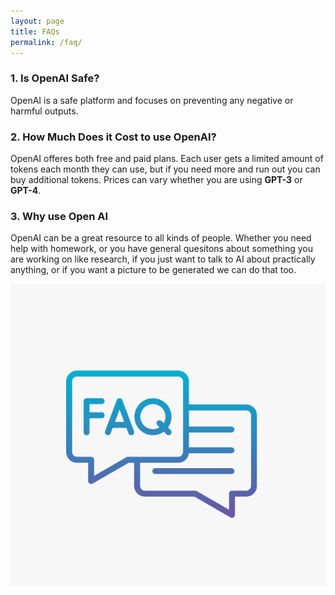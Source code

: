 ```yaml
---
layout: page
title: FAQs
permalink: /faq/
---
```


### 1.  **Is OpenAI Safe?**

OpenAI is a safe platform and focuses on preventing any negative or harmful outputs.

### 2. **How Much Does it Cost to use OpenAI?**

OpenAI offeres both free and paid plans. Each user gets a limited amount of tokens each month they can use, but if you need more and run out you can buy additional tokens. Prices can vary whether you are using **GPT-3** or **GPT-4**.

### 3. **Why use Open AI**

OpenAI can be a great resource to all kinds of people.  Whether you need help with homework, or you have general quesitons about something you are working on like research,  if you just want to talk to AI about practically anything, or if you want a picture to be generated we can do that too. 

![faq](<new faq.png>)
